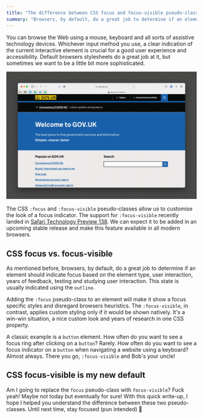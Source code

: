 ```yaml
---
title: "The difference between CSS focus and focus-visible pseudo-class"
summary: "Browsers, by default, do a great job to determine if an element should indicate focus. The CSS `:focus` and `:focus-visible` pseudo-classes allow us to customise the look of a focus indicator. Do you know the difference between them?"
---
```


You can browse the Web using a mouse, keyboard and all sorts of assistive technology devices. Whichever input method you use, a clear indication of the current interactive element is crucial for a good user experience and accessibility. Default browsers stylesheets do a great job at it, but sometimes we want to be a little bit more sophisticated.

![Clearly highlighted interactive element using :focus on gov.uk website](2022-02-09-1.gif)

The CSS `:focus` and `:focus-visible` pseudo-classes allow us to customise the look of a focus indicator. The support for `:focus-visible` recently landed in [Safari Technology Preview 138](https://webkit.org/blog/12176/release-notes-for-safari-technology-preview-138/). We can expect it to be added in an upcoming stable release and make this feature available in all modern browsers.

## CSS focus vs. focus-visible

As mentioned before, browsers, by default, do a great job to determine if an element should indicate focus based on the element type, user interaction, years of feedback, testing and studying user interaction. This state is usually indicated using the `outline`.

Adding the `:focus` pseudo-class to an element will make it show a focus specific styles and disregard browsers heuristics. The `:focus-visible`, in contrast, applies custom styling only if it would be shown natively. It's a win-win situation, a nice custom look and years of research in one CSS property.

A classic example is a `button` element. How often do you want to see a focus ring after clicking on a `button`? Rarely. How often do you want to see a focus indicator on a `button` when navigating a website using a keyboard? Almost always. There you go, `:focus-visible` and Bob's your uncle!

## CSS focus-visible is my new default

Am I going to replace the `focus` pseudo-class with `focus-visible`? Fuck yeah! Maybe not today but eventually for sure! With this quick write-up, I hope I helped you understand the difference between these two pseudo-classes. Until next time, stay focused (pun intended) 👊
